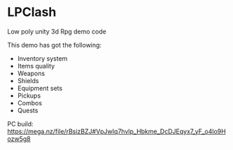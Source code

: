 # LPClash
Low poly unity 3d Rpg demo code

This demo has got the following:
  - Inventory system
  - Items quality
  - Weapons
  - Shields
  - Equipment sets
  - Pickups
  - Combos
  - Quests
  
PC build: https://mega.nz/file/rBsizBZJ#VpJwIq7hvlp_Hbkme_DcDJEqyx7_yF_o4lo9Hozw5g8

